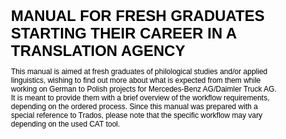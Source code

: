 <!DOCTYPE html>
<html lang="en">
<head>
<meta charset="UTF-8">
<meta name="viewport" content="width=device-width, initial-scale=1.0">
<title>Manual for Fresh Graduates</title>
<style>
  body {
    font-family: Arial, sans-serif;
    font-size: 12px;
    color: black;
  }
  .title {
    font-size: 24px;
    font-weight: bold;
    font-family: Arial Black, sans-serif;
    color: black;
  }
</style>
</head>
<body>
  <div class="title">MANUAL FOR FRESH GRADUATES STARTING THEIR CAREER IN A TRANSLATION AGENCY</div>
  <p>This manual is aimed at fresh graduates of philological studies and/or applied linguistics, wishing to find out more about what is expected from them while working on German to Polish projects for Mercedes-Benz AG/Daimler Truck AG. It is meant to provide them with a brief overview of the workflow requirements, depending on the ordered process. Since this manual was prepared with a special reference to Trados, please note that the specific workflow may vary depending on the used CAT tool.</p>
</body>
</html>
